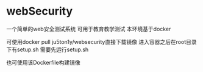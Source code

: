 # webSecurity

一个简单的web安全测试系统
可用于教育教学测试
本环境基于docker

可使用docker pull ju5ton1y/websecurity直接下载镜像
进入容器之后在root目录下有setup.sh
需要先运行setup.sh

也可使用该Dockerfile构建镜像
